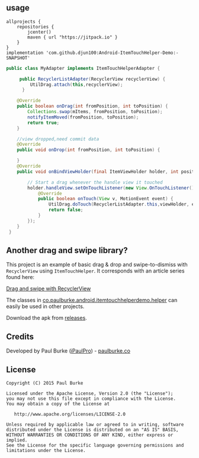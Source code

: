 ## usage
```GRADLE
allprojects {
	repositories {
		jcenter()
		maven { url "https://jitpack.io" }
	}
}
implementation 'com.github.djun100:Android-ItemTouchHelper-Demo:-SNAPSHOT'
```

```JAVA
public class MyAdapter implements ItemTouchHelperAdapter {

     public RecyclerListAdapter(RecyclerView recyclerView) {
         UtilDrag.attach(this,recyclerView);
      }

    @Override
    public boolean onDrag(int fromPosition, int toPosition) {
        Collections.swap(mItems, fromPosition, toPosition);
        notifyItemMoved(fromPosition, toPosition);
        return true;
    }

    //view dropped,need commit data
    @Override
    public void onDrop(int fromPosition, int toPosition) {

    }
    @Override
    public void onBindViewHolder(final ItemViewHolder holder, int position) {

        // Start a drag whenever the handle view it touched
        holder.handleView.setOnTouchListener(new View.OnTouchListener() {
            @Override
            public boolean onTouch(View v, MotionEvent event) {
                UtilDrag.doTouch(RecyclerListAdapter.this,viewHolder, event);
                return false;
            }
        });
    }
 }
```

## Another drag and swipe library?

This project is an example of basic drag & drop and swipe-to-dismiss with `RecyclerView` using `ItemTouchHelper`. It corresponds with an article series found here:

[Drag and swipe with RecyclerView](https://medium.com/@ipaulpro/drag-and-swipe-with-recyclerview-b9456d2b1aaf)

The classes in [co.paulburke.android.itemtouchhelperdemo.helper](https://github.com/iPaulPro/Android-ItemTouchHelper-Demo/tree/master/app/src/main/java/co/paulburke/android/itemtouchhelperdemo/helper) can easily be used in other projects.

Download the apk from [releases](https://github.com/ipaulpro/Android-ItemTouchHelper-Demo/releases).

## Credits

Developed by Paul Burke ([iPaulPro](https://github.com/iPaulPro)) - [paulburke.co](http://paulburke.co/)

## License

    Copyright (C) 2015 Paul Burke

    Licensed under the Apache License, Version 2.0 (the "License");
    you may not use this file except in compliance with the License.
    You may obtain a copy of the License at

       http://www.apache.org/licenses/LICENSE-2.0

    Unless required by applicable law or agreed to in writing, software
    distributed under the License is distributed on an "AS IS" BASIS,
    WITHOUT WARRANTIES OR CONDITIONS OF ANY KIND, either express or implied.
    See the License for the specific language governing permissions and
    limitations under the License.